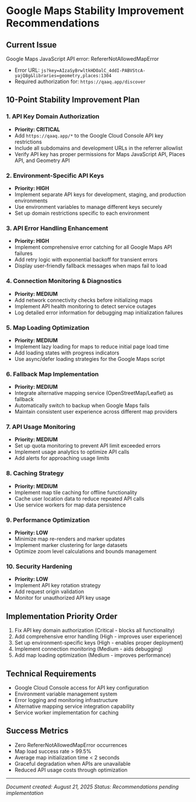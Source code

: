 # Google Maps Stability Improvement Recommendations

## Current Issue
Google Maps JavaScript API error: RefererNotAllowedMapError
- Error URL: `js?key=AIzaSyBrwltkHDOalC_4ddI-PABVStcA-yajQ8g&libraries=geometry,places:1304`
- Required authorization for: `https://qaaq.app/discover`

## 10-Point Stability Improvement Plan

### 1. **API Key Domain Authorization**
- **Priority: CRITICAL**
- Add `https://qaaq.app/*` to the Google Cloud Console API key restrictions
- Include all subdomains and development URLs in the referrer allowlist
- Verify API key has proper permissions for Maps JavaScript API, Places API, and Geometry API

### 2. **Environment-Specific API Keys**
- **Priority: HIGH**
- Implement separate API keys for development, staging, and production environments
- Use environment variables to manage different keys securely
- Set up domain restrictions specific to each environment

### 3. **API Error Handling Enhancement**
- **Priority: HIGH**
- Implement comprehensive error catching for all Google Maps API failures
- Add retry logic with exponential backoff for transient errors
- Display user-friendly fallback messages when maps fail to load

### 4. **Connection Monitoring & Diagnostics**
- **Priority: MEDIUM**
- Add network connectivity checks before initializing maps
- Implement API health monitoring to detect service outages
- Log detailed error information for debugging map initialization failures

### 5. **Map Loading Optimization**
- **Priority: MEDIUM**
- Implement lazy loading for maps to reduce initial page load time
- Add loading states with progress indicators
- Use async/defer loading strategies for the Google Maps script

### 6. **Fallback Map Implementation**
- **Priority: MEDIUM**
- Integrate alternative mapping service (OpenStreetMap/Leaflet) as fallback
- Automatically switch to backup when Google Maps fails
- Maintain consistent user experience across different map providers

### 7. **API Usage Monitoring**
- **Priority: MEDIUM**
- Set up quota monitoring to prevent API limit exceeded errors
- Implement usage analytics to optimize API calls
- Add alerts for approaching usage limits

### 8. **Caching Strategy**
- **Priority: MEDIUM**
- Implement map tile caching for offline functionality
- Cache user location data to reduce repeated API calls
- Use service workers for map data persistence

### 9. **Performance Optimization**
- **Priority: LOW**
- Minimize map re-renders and marker updates
- Implement marker clustering for large datasets
- Optimize zoom level calculations and bounds management

### 10. **Security Hardening**
- **Priority: LOW**
- Implement API key rotation strategy
- Add request origin validation
- Monitor for unauthorized API key usage

## Implementation Priority Order
1. Fix API key domain authorization (Critical - blocks all functionality)
2. Add comprehensive error handling (High - improves user experience)
3. Set up environment-specific keys (High - enables proper deployment)
4. Implement connection monitoring (Medium - aids debugging)
5. Add map loading optimization (Medium - improves performance)

## Technical Requirements
- Google Cloud Console access for API key configuration
- Environment variable management system
- Error logging and monitoring infrastructure
- Alternative mapping service integration capability
- Service worker implementation for caching

## Success Metrics
- Zero RefererNotAllowedMapError occurrences
- Map load success rate > 99.5%
- Average map initialization time < 2 seconds
- Graceful degradation when APIs are unavailable
- Reduced API usage costs through optimization

---
*Document created: August 21, 2025*
*Status: Recommendations pending implementation*
